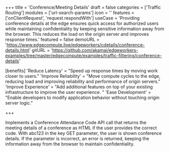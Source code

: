 +++
title = 'Conference/Meeting Details'
draft = false
categories = ['Traffic Routing']
modules = ['url-search-params']
icon = ''
features = ['onClientRequest', 'request.respondWith']
useCase = 'Providing conference details at the edge ensures quick access for authorized users while maintaining confidentiality by keeping sensitive information away from the browser. This reduces the load on the origin server and improves response times.'
featured = false
demoURL = 'https://www.edgecompute.live/edgeworkers/cdetails/conference-details.html'
gitURL = 'https://github.com/akamai/edgeworkers-examples/tree/master/edgecompute/examples/traffic-filtering/conference-details'

[benefits]
	'Reduce Latency' = "Speed up response times by moving work closer to users."
	'Improve Reliability' = "Move compute cycles to the edge, reducing load and improving reliability and performance of origin servers."
	'Improve Experience' = "Add additional features on top of your existing infrastructure to improve the user experience. "
	'Ease Development' = "Enable developers to modify application behavior without touching origin server logic."

+++

Implements a Conference Attendance Code API call that returns the meeting details of a conference as HTML if the user provides the correct code. With abc123 in the key GET parameter, the user is shown conference details. If the parameter is incorrect, an error is returned, keeping the information away from the browser to maintain confidentiality.